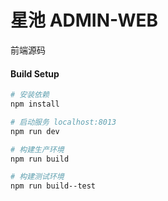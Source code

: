 # 星池 ADMIN-WEB

前端源码

#### Build Setup

```bash
# 安装依赖
npm install

# 启动服务 localhost:8013
npm run dev

# 构建生产环境
npm run build

# 构建测试环境
npm run build--test
```
